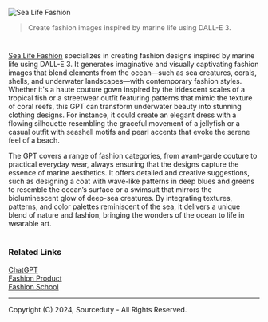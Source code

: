 ![Sea Life Fashion](https://github.com/user-attachments/assets/e74041d3-bb3c-4eae-9810-1acdc2d89bae)

> Create fashion images inspired by marine life using DALL-E 3.
#

[Sea Life Fashion](https://chatgpt.com/g/g-IdAhYqe6d-sea-life-fashion) specializes in creating fashion designs inspired by marine life using DALL-E 3. It generates imaginative and visually captivating fashion images that blend elements from the ocean—such as sea creatures, corals, shells, and underwater landscapes—with contemporary fashion styles. Whether it's a haute couture gown inspired by the iridescent scales of a tropical fish or a streetwear outfit featuring patterns that mimic the texture of coral reefs, this GPT can transform underwater beauty into stunning clothing designs. For instance, it could create an elegant dress with a flowing silhouette resembling the graceful movement of a jellyfish or a casual outfit with seashell motifs and pearl accents that evoke the serene feel of a beach.

The GPT covers a range of fashion categories, from avant-garde couture to practical everyday wear, always ensuring that the designs capture the essence of marine aesthetics. It offers detailed and creative suggestions, such as designing a coat with wave-like patterns in deep blues and greens to resemble the ocean’s surface or a swimsuit that mirrors the bioluminescent glow of deep-sea creatures. By integrating textures, patterns, and color palettes reminiscent of the sea, it delivers a unique blend of nature and fashion, bringing the wonders of the ocean to life in wearable art.

#
### Related Links

[ChatGPT](https://github.com/sourceduty/ChatGPT)
<br>
[Fashion Product](https://github.com/sourceduty/Fashion_Product)
<br>
[Fashion School](https://github.com/sourceduty/Fashion_School)

***
Copyright (C) 2024, Sourceduty - All Rights Reserved.
